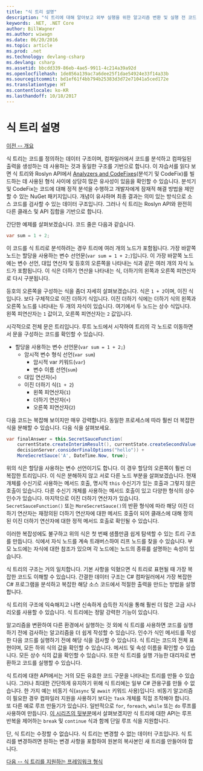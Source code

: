 ```yaml
---
title: "식 트리 설명"
description: "식 트리에 대해 알아보고 외부 실행을 위한 알고리즘 변환 및 실행 전 코드 검사에 식 트리가 어떻게 유용한지 알아봅니다."
keywords: .NET, .NET Core
author: BillWagner
ms.author: wiwagn
ms.date: 06/20/2016
ms.topic: article
ms.prod: .net
ms.technology: devlang-csharp
ms.devlang: csharp
ms.assetid: bbcdd339-86eb-4ae5-9911-4c214a39a92d
ms.openlocfilehash: 1de856a139ac7a6dee25f1dae54924e33f14a33b
ms.sourcegitcommit: bd1ef61f4bb794b25383d3d72e71041a5ced172e
ms.translationtype: HT
ms.contentlocale: ko-KR
ms.lasthandoff: 10/18/2017
---
```

# <a name="expression-trees-explained"></a>식 트리 설명

[이전 -- 개요](expression-trees.md)

식 트리는 코드를 정의하는 데이터 구조이며, 컴파일러에서 코드를 분석하고 컴파일된 출력을 생성하는 데 사용하는 것과 동일한 구조를 기반으로 합니다. 이 자습서를 읽다 보면 식 트리와 Roslyn API에서 [Analyzers and CodeFixes](https://github.com/dotnet/roslyn-analyzers)(분석기 및 CodeFix)를 빌드하는 데 사용된 형식 사이에 상당히 많은 유사성이 있음을 확인할 수 있습니다.
분석기 및 CodeFix는 코드에 대해 정적 분석을 수행하고 개발자에게 잠재적 해결 방법을 제안할 수 있는 NuGet 패키지입니다. 개념이 유사하며 최종 결과는 의미 있는 방식으로 소스 코드를 검사할 수 있는 데이터 구조입니다. 그러나 식 트리는 Roslyn API와 완전히 다른 클래스 및 API 집합을 기반으로 합니다.
    
간단한 예제를 살펴보겠습니다.
코드 줄은 다음과 같습니다.
```csharp
var sum = 1 + 2;
```
이 코드를 식 트리로 분석하려는 경우 트리에 여러 개의 노드가 포함됩니다.
가장 바깥쪽 노드는 할당을 사용하는 변수 선언문(`var sum = 1 + 2;`)입니다. 이 가장 바깥쪽 노드에는 변수 선언, 대입 연산자 및 등호의 오른쪽을 나타내는 식과 같은 여러 개의 자식 노드가 포함됩니다. 이 식은 더하기 연산을 나타내는 식, 더하기의 왼쪽과 오른쪽 피연산자로 다시 구분됩니다.

등호의 오른쪽을 구성하는 식을 좀더 자세히 살펴보겠습니다.
식은 `1 + 2`이며, 이진 식입니다. 보다 구체적으로 이진 더하기 식입니다. 이진 더하기 식에는 더하기 식의 왼쪽과 오른쪽 노드를 나타내는 두 개의 자식이 있습니다. 여기에서 두 노드는 상수 식입니다. 왼쪽 피연산자는 `1` 값이고, 오른쪽 피연산자는 `2` 값입니다.

시각적으로 전체 문은 트리입니다. 루트 노드에서 시작하여 트리의 각 노드로 이동하면서 문을 구성하는 코드를 확인할 수 있습니다.

- 할당을 사용하는 변수 선언문(`var sum = 1 + 2;`)
    * 암시적 변수 형식 선언(`var sum`)
        - 암시적 var 키워드(`var`)
        - 변수 이름 선언(`sum`)
    * 대입 연산자(`=`)
    * 이진 더하기 식(`1 + 2`)
        - 왼쪽 피연산자(`1`)
        - 더하기 연산자(`+`)
        - 오른쪽 피연산자(`2`)

다음 코드는 복잡해 보이지만 매우 강력합니다. 동일한 프로세스에 따라 훨씬 더 복잡한 식을 분해할 수 있습니다. 다음 식을 살펴보세요.
```csharp
var finalAnswer = this.SecretSauceFunction(
    currentState.createInterimResult(), currentState.createSecondValue(1, 2),
    decisionServer.considerFinalOptions("hello")) +
    MoreSecretSauce('A', DateTime.Now, true);
```

위의 식은 할당을 사용하는 변수 선언이기도 합니다.
이 경우 할당의 오른쪽이 훨씬 더 복잡한 트리입니다.
이 식은 분해하지 않고 서로 다른 노드 부분을 살펴보겠습니다. 현재 개체를 수신기로 사용하는 메서드 호출, 명시적 `this` 수신기가 있는 호출과 그렇지 않은 호출이 있습니다. 다른 수신기 개체를 사용하는 메서드 호출이 있고 다양한 형식의 상수 인수가 있습니다. 마지막으로 이진 더하기 연산자가 있습니다. `SecretSauceFunction()` 또는 `MoreSecretSauce()`의 반환 형식에 따라 해당 이진 더하기 연산자는 재정의된 더하기 연산자에 대한 메서드 호출이 되어 클래스에 대해 정의된 이진 더하기 연산자에 대한 정적 메서드 호출로 확인될 수 있습니다.

이러한 복잡성에도 불구하고 위의 식은 첫 번째 샘플만큼 쉽게 탐색할 수 있는 트리 구조를 만듭니다. 식에서 자식 노드를 계속 트래버스하여 리프 노드를 찾을 수 있습니다. 부모 노드에는 자식에 대한 참조가 있으며 각 노드에는 노드의 종류를 설명하는 속성이 있습니다.

식 트리의 구조는 거의 일치합니다. 기본 사항을 익혔으면 식 트리로 표현될 때 가장 복잡한 코드도 이해할 수 있습니다. 간결한 데이터 구조는 C# 컴파일러에서 가장 복잡한 C# 프로그램을 분석하고 복잡한 해당 소스 코드에서 적절한 출력을 만드는 방법을 설명합니다.

식 트리의 구조에 익숙해지고 나면 신속하게 습득한 지식을 통해 훨씬 더 많은 고급 시나리오를 사용할 수 있습니다. 식 트리에는 정말 강력한 기능이 있습니다.

알고리즘을 변환하여 다른 환경에서 실행하는 것 외에 식 트리를 사용하면 코드를 실행하기 전에 검사하는 알고리즘을 더 쉽게 작성할 수 있습니다. 인수가 식인 메서드를 작성한 다음 코드를 실행하기 전에 해당 식을 검사할 수 있습니다. 식 트리는 코드의 전체 표현이며, 모든 하위 식의 값을 확인할 수 있습니다.
메서드 및 속성 이름을 확인할 수 있습니다. 모든 상수 식의 값을 확인할 수 있습니다.
또한 식 트리를 실행 가능한 대리자로 변환하고 코드를 실행할 수 있습니다.

식 트리에 대한 API에서는 거의 모든 유효한 코드 구문을 나타내는 트리를 만들 수 있습니다. 그러나 최대한 간단하게 유지하기 위해 식 트리에는 일부 C# 관용구를 만들 수 없습니다. 한 가지 예는 비동기 식(`async` 및 `await` 키워드 사용)입니다. 비동기 알고리즘이 필요한 경우 컴파일러 지원을 사용하기 보다는 `Task` 개체를 직접 조작해야 합니다. 또 다른 예로 루프 만들기가 있습니다. 일반적으로 `for`, `foreach`, `while` 또는 `do` 루프를 사용하여 만듭니다. [이 시리즈의 뒷부분](expression-trees-building.md)에서 살펴보겠지만 식 트리에 대한 API는 루프 반복을 제어하는 `break` 및 `continue` 식과 함께 단일 루프 식을 지원합니다.

단, 식 트리는 수정할 수 없습니다.  식 트리는 변경할 수 없는 데이터 구조입니다. 식 트리를 변경하려면 원하는 변경 사항을 포함하여 원본의 복사본인 새 트리를 만들어야 합니다. 

[다음 -- 식 트리를 지원하는 프레임워크 형식](expression-classes.md)
